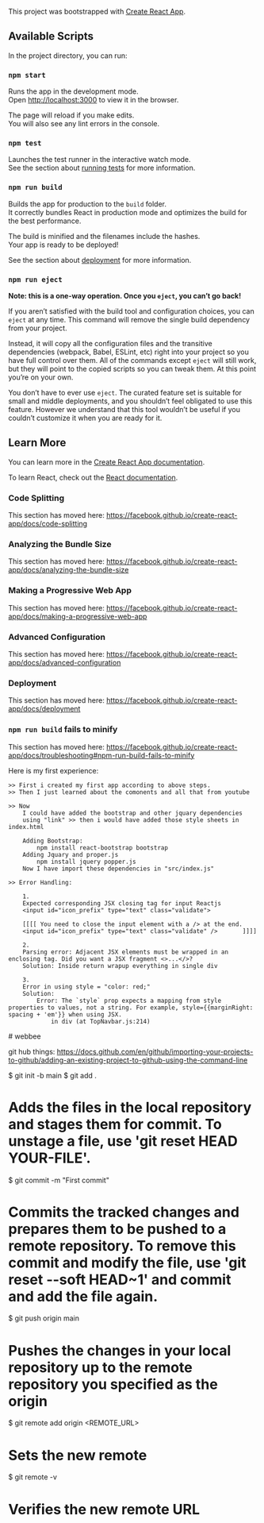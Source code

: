 This project was bootstrapped with [Create React App](https://github.com/facebook/create-react-app).

## Available Scripts

In the project directory, you can run:

### `npm start`

Runs the app in the development mode.<br />
Open [http://localhost:3000](http://localhost:3000) to view it in the browser.

The page will reload if you make edits.<br />
You will also see any lint errors in the console.

### `npm test`

Launches the test runner in the interactive watch mode.<br />
See the section about [running tests](https://facebook.github.io/create-react-app/docs/running-tests) for more information.

### `npm run build`

Builds the app for production to the `build` folder.<br />
It correctly bundles React in production mode and optimizes the build for the best performance.

The build is minified and the filenames include the hashes.<br />
Your app is ready to be deployed!

See the section about [deployment](https://facebook.github.io/create-react-app/docs/deployment) for more information.

### `npm run eject`

**Note: this is a one-way operation. Once you `eject`, you can’t go back!**

If you aren’t satisfied with the build tool and configuration choices, you can `eject` at any time. This command will remove the single build dependency from your project.

Instead, it will copy all the configuration files and the transitive dependencies (webpack, Babel, ESLint, etc) right into your project so you have full control over them. All of the commands except `eject` will still work, but they will point to the copied scripts so you can tweak them. At this point you’re on your own.

You don’t have to ever use `eject`. The curated feature set is suitable for small and middle deployments, and you shouldn’t feel obligated to use this feature. However we understand that this tool wouldn’t be useful if you couldn’t customize it when you are ready for it.

## Learn More

You can learn more in the [Create React App documentation](https://facebook.github.io/create-react-app/docs/getting-started).

To learn React, check out the [React documentation](https://reactjs.org/).

### Code Splitting

This section has moved here: https://facebook.github.io/create-react-app/docs/code-splitting

### Analyzing the Bundle Size

This section has moved here: https://facebook.github.io/create-react-app/docs/analyzing-the-bundle-size

### Making a Progressive Web App

This section has moved here: https://facebook.github.io/create-react-app/docs/making-a-progressive-web-app

### Advanced Configuration

This section has moved here: https://facebook.github.io/create-react-app/docs/advanced-configuration

### Deployment

This section has moved here: https://facebook.github.io/create-react-app/docs/deployment

### `npm run build` fails to minify

This section has moved here: https://facebook.github.io/create-react-app/docs/troubleshooting#npm-run-build-fails-to-minify

Here is my first experience:

    >> First i created my first app according to above steps.
    >> Then I just learned about the comonents and all that from youtube

    >> Now
        I could have added the bootstrap and other jquary dependencies
        using "link" >> then i would have added those style sheets in index.html

        Adding Bootstrap:
            npm install react-bootstrap bootstrap
        Adding Jquary and proper.js
            npm install jquery popper.js
        Now I have import these dependencies in "src/index.js"

    >> Error Handling:

        1.
        Expected corresponding JSX closing tag for input Reactjs
        <input id="icon_prefix" type="text" class="validate">

        [[[[ You need to close the input element with a /> at the end.
        <input id="icon_prefix" type="text" class="validate" />       ]]]]

        2.
        Parsing error: Adjacent JSX elements must be wrapped in an enclosing tag. Did you want a JSX fragment <>...</>?
        Solution: Inside return wrapup everything in single div

        3.
        Error in using style = "color: red;"
        Solution:
            Error: The `style` prop expects a mapping from style properties to values, not a string. For example, style={{marginRight: spacing + 'em'}} when using JSX.
                in div (at TopNavbar.js:214)
#   w e b b e e 
 
 


git hub things:
https://docs.github.com/en/github/importing-your-projects-to-github/adding-an-existing-project-to-github-using-the-command-line

$ git init -b main
$ git add .
# Adds the files in the local repository and stages them for commit. To unstage a file, use 'git reset HEAD YOUR-FILE'.

$ git commit -m "First commit"
# Commits the tracked changes and prepares them to be pushed to a remote repository. To remove this commit and modify the file, use 'git reset --soft HEAD~1' and commit and add the file again.

$ git push origin main
# Pushes the changes in your local repository up to the remote repository you specified as the origin

$ git remote add origin  <REMOTE_URL> 
# Sets the new remote
$ git remote -v
# Verifies the new remote URL

